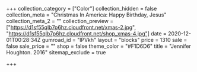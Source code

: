 +++
collection_category = ["Color"]
collection_hidden = false
collection_meta = "Christmas In America: Happy Birthday, Jesus"
collection_meta_2 = ""
collection_preview = ["https://d1sf55qlb7p6hz.cloudfront.net/xmas-2.jpg", "https://d1sf55qlb7p6hz.cloudfront.net/shop_xmas-4.jpg"]
date = 2020-12-01T00:28:34Z
gumroad_id = "lPVkh"
layout = "blocks"
price = 1310
sale = false
sale_price = ""
shop = false
theme_color = "#F1D6D6"
title = "Jennifer Houghton. 2016"
sitemap_exclude = true

+++
